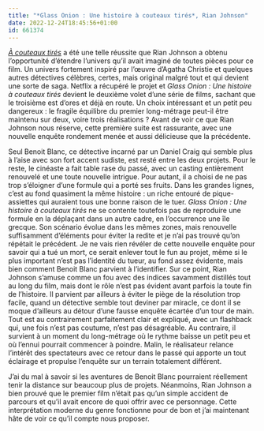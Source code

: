 ```yaml
---
title: "*Glass Onion : Une histoire à couteaux tirés*, Rian Johnson"
date: 2022-12-24T18:45:56+01:00
id: 661374 
---
```


[*À couteaux tirés*](https://voiretmanger.fr/couteaux-tires-johnson/) a été une telle réussite que Rian Johnson a obtenu l’opportunité d’étendre l’univers qu’il avait imaginé de toutes pièces pour ce film. Un univers fortement inspiré par l’œuvre d’Agatha Christie et quelques autres détectives célèbres, certes, mais original malgré tout et qui devient une sorte de saga. Netflix a récupéré le projet et *Glass Onion : Une histoire à couteaux tirés* devient le deuxième volet d’une série de films, sachant que le troisième est d’ores et déjà en route. Un choix intéressant et un petit peu dangereux : le fragile équilibre du premier long-métrage peut-il être maintenu sur deux, voire trois réalisations ? Avant de voir ce que Rian Johnson nous réserve, cette première suite est rassurante, avec une nouvelle enquête rondement menée et aussi délicieuse que la précédente.

Seul Benoit Blanc, ce détective incarné par un Daniel Craig qui semble plus à l’aise avec son fort accent sudiste, est resté entre les deux projets. Pour le reste, le cinéaste a fait table rase du passé, avec un casting entièrement renouvelé et une toute nouvelle intrigue. Pour autant, il a choisi de ne pas trop s’éloigner d’une formule qui a porté ses fruits. Dans les grandes lignes, c’est au fond quasiment la même histoire : un riche entouré de pique-assiettes qui auraient tous une bonne raison de le tuer. *Glass Onion : Une histoire à couteaux tirés* ne se contente toutefois pas de reproduire une formule en la déplaçant dans un autre cadre, en l’occurrence une île grecque. Son scénario évolue dans les mêmes zones, mais renouvelle suffisamment d’éléments pour éviter la redite et je n’ai pas trouvé qu’on répétait le précédent. Je ne vais rien révéler de cette nouvelle enquête pour savoir qui a tué un mort, ce serait enlever tout le fun au projet, même si le plus important n’est pas l’identité du tueur, au fond assez évidente, mais bien comment Benoit Blanc parvient à l’identifier. Sur ce point, Rian Johnson s’amuse comme un fou avec des indices savamment distillés tout au long du film, mais dont le rôle n’est pas évident avant parfois la toute fin de l’histoire. Il parvient par ailleurs à éviter le piège de la résolution trop facile, quand un détective semble tout deviner par miracle, ce dont il se moque d’ailleurs au détour d’une fausse enquête écartée d’un tour de main. Tout est au contrairement parfaitement clair et expliqué, avec un flashback qui, une fois n’est pas coutume, n’est pas désagréable. Au contraire, il survient à un moment du long-métrage où le rythme baisse un petit peu et où l’ennui pourrait commencer à poindre. Malin, le réalisateur relance l’intérêt des spectateurs avec ce retour dans le passé qui apporte un tout éclairage et propulse l’enquête sur un terrain totalement différent.

J’ai du mal à savoir si les aventures de Benoit Blanc pourraient réellement tenir la distance sur beaucoup plus de projets. Néanmoins, Rian Johnson a bien prouvé que le premier film n’était pas qu’un simple accident de parcours et qu’il avait encore de quoi offrir avec ce personnage. Cette interprétation moderne du genre fonctionne pour de bon et j’ai maintenant hâte de voir ce qu’il compte nous proposer.
